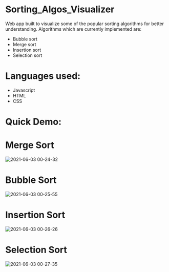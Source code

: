 # Sorting_Algos_Visualizer
Web app built to visualize some of the popular sorting algorithms for better understanding. Algorithms which are currently implemented are:<br>
* Bubble sort
* Merge sort
* Insertion sort
* Selection sort
# Languages used:
  * Javascript
  * HTML
  * CSS
# Quick Demo:
# Merge Sort

![2021-06-03 00-24-32](https://user-images.githubusercontent.com/52864561/120538752-8a0db700-c404-11eb-9f3d-ae1100ef8abd.gif)

# Bubble Sort
![2021-06-03 00-25-55](https://user-images.githubusercontent.com/52864561/120539175-fe485a80-c404-11eb-95e5-d6d4df7e8054.gif)

# Insertion Sort

![2021-06-03 00-26-26](https://user-images.githubusercontent.com/52864561/120539271-115b2a80-c405-11eb-8f95-fe6b689d30c6.gif)
 
# Selection Sort
![2021-06-03 00-27-35](https://user-images.githubusercontent.com/52864561/120539336-1d46ec80-c405-11eb-8704-c270bb7a1bec.gif)

